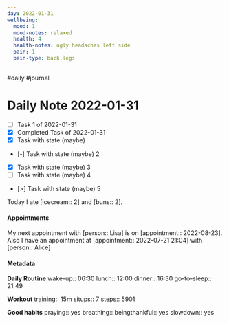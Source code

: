 ```yaml
---
day: 2022-01-31
wellbeing:
  mood: 1
  mood-notes: relaxed
  health: 4
  health-notes: ugly headaches left side
  pain: 1
  pain-type: back,legs
---
```

#daily #journal

# Daily Note 2022-01-31

- [ ] Task 1 of 2022-01-31
- [x] Completed Task of 2022-01-31
- [x] Task with state (maybe)
- [-] Task with state (maybe) 2
- [x] Task with state (maybe) 3
- [ ] Task with state (maybe) 4
- [>] Task with state (maybe) 5

Today I ate [icecream:: 2] and [buns:: 2].

#### Appointments
My next appointment with [person:: Lisa] is on [appointment:: 2022-08-23].
Also I have an appointment at [appointment:: 2022-07-21 21:04] with [person:: Alice]

#### Metadata

**Daily Routine**
wake-up:: 06:30
lunch:: 12:00
dinner:: 16:30
go-to-sleep:: 21:49

**Workout**
training:: 15m
situps:: 7
steps:: 5901

**Good habits**
praying:: yes
breathing:: 
beingthankful:: yes
slowdown:: yes
